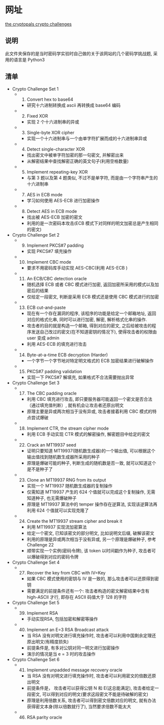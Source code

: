 # 网址
[the cryptopals crypto challenges](https://cryptopals.com/)

## 说明
此文件夹保存的是当时密码学实验时自己做的关于该网站的几个密码学挑战题, 采用的语言是 Python3

## 清单
* Crypto Challenge Set 1
    * 1. Convert hex to base64
        * 研究十六进制转换成 ascii 再转换成 base64 编码
    * 2. Fixed XOR
        * 实现 2 个十六进制串的异或
    * 3. Single-byte XOR cipher
        * 实现一个十六进制串与一个由单字符扩展而成的十六进制串异或
    * 4. Detect single-character XOR
        * 找出密文中被单字符加密的那一句密文, 并解密出来
        * 从解密结果中查找解密正确的英文句子(利用空格数量)
    * 5. Implement repeating-key XOR
        * 与第 3 题以及第 4 题类似, 不过不是单字符, 而是由一个字符串产生的十六进制串
    * 7. AES in ECB mode
        * 学习如何使用 AES-ECB 进行加密操作
    * 8. Detect AES in ECB mode
        * 找出被 AES-ECB 加密的密文
        * 利用的是一次密码本攻击(ECB 模式下对同样的明文加密总是产生相同的密文)
* Crypto Challenge Set 2
    * 9. Implement PKCS#7 padding
        * 实现 PKCS#7 填充操作
    * 10. Implement CBC mode
        * 要求不用密码库手动实现 AES-CBC(利用 AES-ECB )
    * 11. An ECB/CBC detection oracle
        * 随机选择 ECB 或者 CBC 模式进行加密, 返回加密所采用的模式以及加密后的结果
        * 仅给定一段密文, 判断是采用 ECB 模式还是使用 CBC 模式进行的加密
    * 13. ECB cut-and-paste
        * 现在有一个存在漏洞的程序, 该程序的功能是给定一个邮箱地址, 返回对应的格式化串, 同时可以进行加密, 解密, 解析格式化串的操作.
        * 攻击者的目的就是构造一个邮箱, 得到对应的密文, 之后给被攻击的程序发送自己改过的密文(在不知道密钥的情况下), 使得攻击者的权限由 user 变成 admin
        * 利用 AES-ECB 的填充进行攻击
    * 14. Byte-at-a-time ECB decryption (Harder)
        * 一个字节一个字节地对特定明文格式的 ECB 加密结果进行破解操作
    * 15. PKCS#7 padding validation
        * 实现一下 PKCS#7 解填充, 如果格式不合法需要抛出异常
* Crypto Challenge Set 3
    * 17. The CBC padding oracle
        * 利用 CBC 填充进行攻击, 即只要服务器可能返回一个密文是否合法（通过填充值判断）, 就有机会让攻击者还原出明文
        * 原理主要是异或两次相当于没有异或, 攻击者接着利用 CBC 模式的特点尝试爆破
    * 18. Implement CTR, the stream cipher mode
        * 利用 ECB 手动实现 CTR 模式的解密操作, 解密题目中给定的密文
    * 22. Crack an MT19937 seed
        * 证明只要知道 MT19937(随机数生成器)的一个输出值, 可以根据这个输出值找到随机数生成器所采用的种子
        * 原理是爆破可能的种子, 判断生成的随机数是否一致, 就可以知道这个是不是种子了
    * 23. Clone an MT19937 RNG from its output
        * 实现一个 MT19937 随机数生成器的复制操作
        * 仅需知道 MT19937 产生的 624 个值就可以完成这个复制操作, 无需知道种子, 也无需爆破种子
        * 原理是 MT19937 算法中的 temper 操作存在逆算法, 实现该逆算法再利用 624 个值就可以实现克隆了
    * 24. Create the MT19937 stream cipher and break it
        * 利用 MT19937 实现流加密算法
        * 给定一个密文, 已知该密文的部分明文, 比如说明文后缀, 破解该密文
        * 利用的原理是异或两次相当于没有异或, 另一个原理是爆破种子, 参考 Challenge 22
        * 顺带实现一个实例(密码令牌), 该 token 以时间戳作为种子, 攻击者可以爆破得到对应的密码令牌
* Crypto Challenge Set 4
    * 27. Recover the key from CBC with IV=Key
        * 如果 CBC 模式使用的密钥与 IV 是一致的, 那么攻击者可以还原得到密钥
        * 需要满足的前提条件还有一个: 攻击者构造的密文解密结果中含有 high-ASCII 才行, 即存在 ASCII 码值大于 128 的字符
* Crypto Challenge Set 5
    * 39. Implement RSA
        * 手动实现RSA, 包括加密和解密等操作
    * 40. Implement an E=3 RSA Broadcast attack
        * 当 RSA 没有对明文进行填充操作时, 攻击者可以利用中国剩余定理还原出明文(有精度损失)
        * 前提条件是, 有多对公钥对同一明文进行加密操作
        * 演示的情况是当 e = 3 时的攻击操作
* Crypto Challenge Set 6
    * 41. Implement unpadded message recovery oracle
        * 当 RSA 没有对明文进行填充操作时, 攻击者可以利用密文的倍数还原出明文
        * 前提条件是， 攻击者可以获得公钥 N 和 E(这总能满足), 攻击者给定一段密文, 可以得到对应的明文(要求这段密文不能是待破解的密文)
        * 原理是利用倍数关系, 攻击者可以得到密文倍数对应的明文, 就有办法获得密文本身(除以倍数就行了), 当然要求倍数不能太大
    * 46. RSA parity oracle
